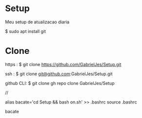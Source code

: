 # Setup
Meu setup de atualizacao diaria

$ sudo apt install git

# Clone

https : 
$ git clone https://github.com/GabrielJes/Setup.git

ssh :
$ git clone git@github.com:GabrielJes/Setup.git

github CLI:
$ git clone gh repo clone GabrielJes/Setup

// 

alias bacate='cd Setup && bash on.sh' >> .bashrc 
source .bashrc

bacate

